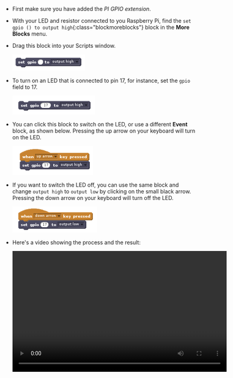 - First make sure you have added the *PI GPIO extension*.

- With your LED and resistor connected to you Raspberry Pi, find the `set gpio () to output high`{:class="blockmoreblocks"} block in the **More Blocks** menu.

- Drag this block into your Scripts window.

	![set gpio](images/set_gpio.png)

- To turn on an LED that is connected to pin 17, for instance, set the `gpio` field to 17.

	![set pin 17](images/set_pin_17.png)

- You can click this block to switch on the LED, or use a different **Event** block, as shown below. Pressing the up arrow on your keyboard will turn on the LED.

	![led_on](images/led_on.png)

- If you want to switch the LED off, you can use the same block and change `output high` to `output low` by clicking on the small black arrow. Pressing the down arrow on your keyboard will turn off the LED.

	![led_off](images/led_off.png)

- Here's a video showing the process and the result:

	<video width="560" height="315" controls>
	<source src="https://s3.eu-west-2.amazonaws.com/learning-resources-production/projects/rpi-scratch-control-led/a1eb75342edc5f5da97e9a35a11d7db249b0b742/en/images/scratch_control_led.webm" type="video/webm">
	Try using Firefox or Chrome if your browser doesn't have WebM video support.
	</video>
